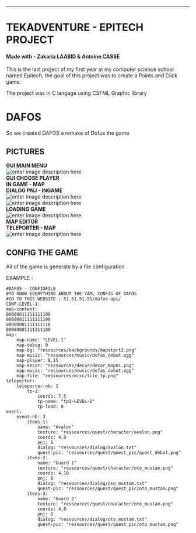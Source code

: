 ---

<h1 id="tekadventure---epitech-project">TEKADVENTURE - EPITECH PROJECT</h1>
<h4 id="tekadventure---epitech-project">Made with - Zakaria LAABID & Antoine CASSE</h4>

<p>This is the last project of my first year at my computer science school named Epitech, the goal of this project was to create a Points and Click game.</p>
<p>The project was in C langage using CSFML Graphic library</p>
<h1 id="dofas">DAFOS</h1>
<p>So we created DAFOS a remake of Dofus the game</p>
<h2 id="pictures">PICTURES</h2>
<p><strong>GUI MAIN MENU</strong><br>
<img src="https://lh3.googleusercontent.com/_dd4le1UskMjPCYTcRpEJDA8PGT3lRzfgp6wKAQzRGazmKdLwBJaX9NRObc-4GYnBugmoMNB2tOb" alt="enter image description here" title="Gui Main Menu"><br>
<strong>GUI CHOOSE PLAYER</strong><br>
<img src="https://lh3.googleusercontent.com/N_TNQOVqkv7fQjKuJx33s0n2vLNT96gf2TxgRl0E-lEcaZQ5g7xrU95HGJCKjMQIE4zgGWLLlOSZ" alt="" title="Option Playe"><br>
<strong>IN GAME - MAP</strong><br>
<img src="https://lh3.googleusercontent.com/NyCY-RRffXaCcu30SE6fHtNx0zDsc7W5laWC8npl8VaZC9xOavV3sdE2S1hTKkrFabvfAODxo8XU" alt="" title="Map in game"><br>
<strong>DIALOG  PNJ - INGAME</strong><br>
<img src="https://lh3.googleusercontent.com/ZL4bHgANFFZG-vtLi5E7uxoh2UDLhGnZo-LmVvx8M592sW4SF-qOzoix5VTs6iYJ6Q4XS09Dkorf" alt="enter image description here"><br>
<img src="https://lh3.googleusercontent.com/Km_QQgcUxkUxvj1MlSwxnDFdex29E1dY1Iw4OkDDUfZFEFuI6HUyy7dj3GCHSmM_hnQ8OX-np_0B" alt="enter image description here"><br>
<strong>LOADING GAME</strong><br>
<img src="https://lh3.googleusercontent.com/hwoxYunwoGX6BCAT9m3vcs2p8tX2fBQ0PNfl9L26q6OY6y9ALxtdDMBdG0uHFmM2_ivQ22zo3O_D" alt="enter image description here"><br>
<strong>MAP EDITOR</strong><br>
<img src="https://lh3.googleusercontent.com/gd3IZGRXBZOIvBJF1wbTDhcZBb5i1hMAc_ru6K33GTdmyCAUt_-wEdmxYBjvAYXX5AowHsW44ecL" alt="" title="MAP EDITOR"><br>
<strong>TELEPORTER - MAP</strong><br>
<img src="https://lh3.googleusercontent.com/8zM3wNvXnkr5M-D18QnL2w6O_C1Lk2B-Um5wzyEAwhXJDU3lWZ3zHlZioFtmqjG-gPJCxVg85auf" alt="enter image description here"></p>
<h2 id="config-the-game">CONFIG THE GAME</h2>
<p>All of the game is generate by a file configuration</p>
<p>EXAMPLE :</p>
<pre><code>#DAFOS - CONFIGFILE
#TO KNOW EVERYTHING ABOUT THE YAML CONFIG OF DAFOS
#GO TO THIS WEBSITE : 51.51.51.51/dafos-api/
CONF-LEVEL-1:
map-content:
00000011111111100
00000011111111100
00000001111111110
00000001111111100
map:
	map-name: "LEVEL-1"
	map-debug: 0
	map-bg: "ressources/backgrounds/mapstart2.png"
	map-music: "ressources/music/dofas_debut.ogg"
	map-player: 8,15
	map-decor: "ressources/decor/decor_map01.png"
	map-music: "ressources/music/dofas_debut.ogg"
	map-tile: "ressources/misc/tile_tp.png"
teleporter:
	teleporter-nb: 1
		tp-1:
			coords: 7,5
			tp-name: "tp1-LEVEL-2"
			tp-load: 0
event:
	event-nb: 3
		items-1:
			name: "Avalon"
			texture: "ressources/quest/character/avalon.png"
			coords: 4,9
			pnj: 1
			dialog: "ressources/dialog/avalon.txt"
			quest-pic: "ressources/quest/quest_pic/quest_debut.png"
		items-2:
			name: "Guard 1"
			texture: "ressources/quest/character/oto_mustam.png"
			coords: 4,10
			pnj: 0
			dialog: "ressources/dialog/oso_mustam.txt"
			quest-pic: "ressources/quest/quest_pic/oto_mustam.png"
		items-3:
			name: "Guard 2"
			texture: "ressources/quest/character/oto_mustam.png"
			coords: 4,8
			pnj: 0
			dialog: "ressources/dialog/oto_mustam.txt"
			quest-pic: "ressources/quest/quest_pic/oto_mustam.png"
</code></pre>

